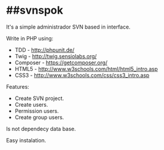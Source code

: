 ##svnspok
=======

It's a simple administrador SVN based in interface.

Write in PHP using:
- TDD - http://phpunit.de/
- Twig - http://twig.sensiolabs.org/
- Composer - https://getcomposer.org/
- HTML5 - http://www.w3schools.com/html/html5_intro.asp
- CSS3 - http://www.w3schools.com/css/css3_intro.asp

Features:
- Create SVN project.
- Create users.
- Permission users.
- Create group users.

Is not dependecy data base.

Easy instalation.
